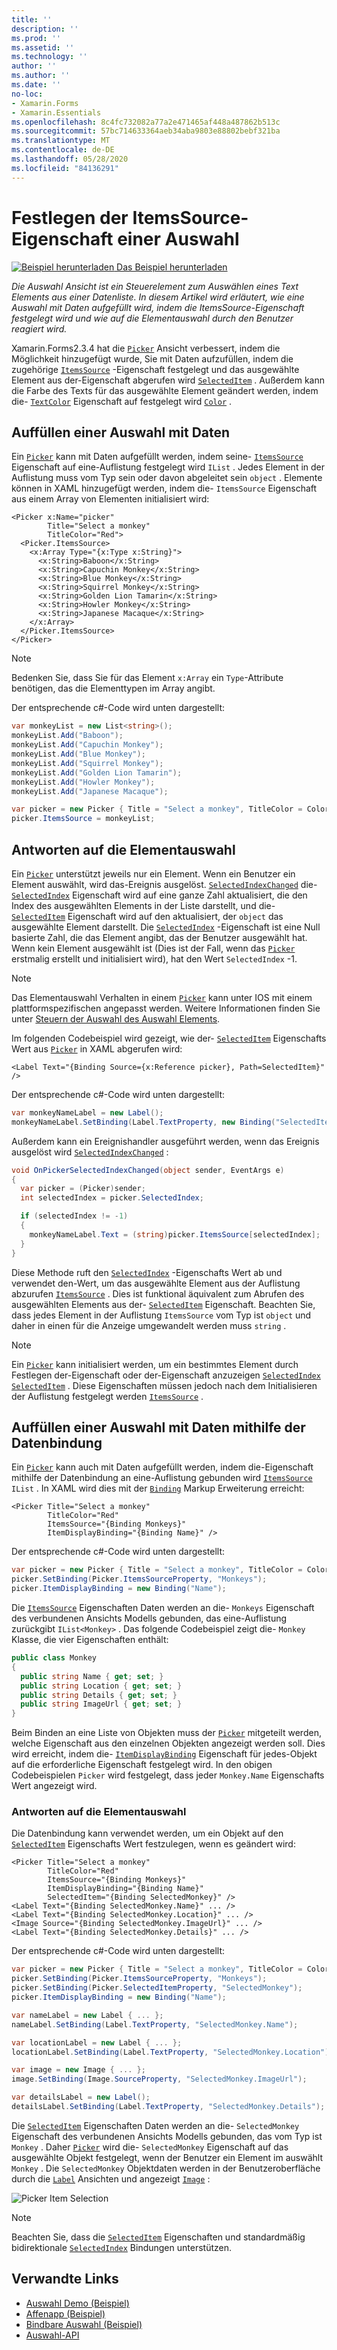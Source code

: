```yaml
---
title: ''
description: ''
ms.prod: ''
ms.assetid: ''
ms.technology: ''
author: ''
ms.author: ''
ms.date: ''
no-loc:
- Xamarin.Forms
- Xamarin.Essentials
ms.openlocfilehash: 8c4fc732082a77a2e471465af448a487862b513c
ms.sourcegitcommit: 57bc714633364aeb34aba9803e88802bebf321ba
ms.translationtype: MT
ms.contentlocale: de-DE
ms.lasthandoff: 05/28/2020
ms.locfileid: "84136291"
---
```

# <a name="setting-a-pickers-itemssource-property"></a>Festlegen der ItemsSource-Eigenschaft einer Auswahl

[![Beispiel herunterladen](~/media/shared/download.png) Das Beispiel herunterladen](https://docs.microsoft.com/samples/xamarin/xamarin-forms-samples/userinterface-monkeyapppicker)

_Die Auswahl Ansicht ist ein Steuerelement zum Auswählen eines Text Elements aus einer Datenliste. In diesem Artikel wird erläutert, wie eine Auswahl mit Daten aufgefüllt wird, indem die ItemsSource-Eigenschaft festgelegt wird und wie auf die Elementauswahl durch den Benutzer reagiert wird._

Xamarin.Forms2.3.4 hat die [`Picker`](xref:Xamarin.Forms.Picker) Ansicht verbessert, indem die Möglichkeit hinzugefügt wurde, Sie mit Daten aufzufüllen, indem die zugehörige [`ItemsSource`](xref:Xamarin.Forms.Picker.ItemsSource) -Eigenschaft festgelegt und das ausgewählte Element aus der-Eigenschaft abgerufen wird [`SelectedItem`](xref:Xamarin.Forms.Picker.SelectedItem) . Außerdem kann die Farbe des Texts für das ausgewählte Element geändert werden, indem die- [`TextColor`](xref:Xamarin.Forms.Picker.TextColor) Eigenschaft auf festgelegt wird [`Color`](xref:Xamarin.Forms.Color) .

## <a name="populating-a-picker-with-data"></a>Auffüllen einer Auswahl mit Daten

Ein [`Picker`](xref:Xamarin.Forms.Picker) kann mit Daten aufgefüllt werden, indem seine- [`ItemsSource`](xref:Xamarin.Forms.Picker.ItemsSource) Eigenschaft auf eine-Auflistung festgelegt wird `IList` . Jedes Element in der Auflistung muss vom Typ sein oder davon abgeleitet sein `object` . Elemente können in XAML hinzugefügt werden, indem die- `ItemsSource` Eigenschaft aus einem Array von Elementen initialisiert wird:

```xaml
<Picker x:Name="picker"
        Title="Select a monkey"
        TitleColor="Red">
  <Picker.ItemsSource>
    <x:Array Type="{x:Type x:String}">
      <x:String>Baboon</x:String>
      <x:String>Capuchin Monkey</x:String>
      <x:String>Blue Monkey</x:String>
      <x:String>Squirrel Monkey</x:String>
      <x:String>Golden Lion Tamarin</x:String>
      <x:String>Howler Monkey</x:String>
      <x:String>Japanese Macaque</x:String>
    </x:Array>
  </Picker.ItemsSource>
</Picker>
```

> [!NOTE]
> Bedenken Sie, dass Sie für das Element `x:Array` ein `Type`-Attribute benötigen, das die Elementtypen im Array angibt.

Der entsprechende c#-Code wird unten dargestellt:

```csharp
var monkeyList = new List<string>();
monkeyList.Add("Baboon");
monkeyList.Add("Capuchin Monkey");
monkeyList.Add("Blue Monkey");
monkeyList.Add("Squirrel Monkey");
monkeyList.Add("Golden Lion Tamarin");
monkeyList.Add("Howler Monkey");
monkeyList.Add("Japanese Macaque");

var picker = new Picker { Title = "Select a monkey", TitleColor = Color.Red };
picker.ItemsSource = monkeyList;
```

## <a name="responding-to-item-selection"></a>Antworten auf die Elementauswahl

Ein [`Picker`](xref:Xamarin.Forms.Picker) unterstützt jeweils nur ein Element. Wenn ein Benutzer ein Element auswählt, wird das-Ereignis ausgelöst. [`SelectedIndexChanged`](xref:Xamarin.Forms.Picker.SelectedIndexChanged) die- [`SelectedIndex`](xref:Xamarin.Forms.Picker.SelectedIndex) Eigenschaft wird auf eine ganze Zahl aktualisiert, die den Index des ausgewählten Elements in der Liste darstellt, und die- [`SelectedItem`](xref:Xamarin.Forms.Picker.SelectedItem) Eigenschaft wird auf den aktualisiert, der `object` das ausgewählte Element darstellt. Die [`SelectedIndex`](xref:Xamarin.Forms.Picker.SelectedIndex) -Eigenschaft ist eine Null basierte Zahl, die das Element angibt, das der Benutzer ausgewählt hat. Wenn kein Element ausgewählt ist (Dies ist der Fall, wenn das [`Picker`](xref:Xamarin.Forms.Picker) erstmalig erstellt und initialisiert wird), hat den Wert `SelectedIndex` -1.

> [!NOTE]
> Das Elementauswahl Verhalten in einem [`Picker`](xref:Xamarin.Forms.Picker) kann unter IOS mit einem plattformspezifischen angepasst werden. Weitere Informationen finden Sie unter [Steuern der Auswahl des Auswahl Elements](~/xamarin-forms/platform/ios/picker-selection.md).

Im folgenden Codebeispiel wird gezeigt, wie der- [`SelectedItem`](xref:Xamarin.Forms.Picker.SelectedItem) Eigenschafts Wert aus [`Picker`](xref:Xamarin.Forms.Picker) in XAML abgerufen wird:

```xaml
<Label Text="{Binding Source={x:Reference picker}, Path=SelectedItem}" />
```

Der entsprechende c#-Code wird unten dargestellt:

```csharp
var monkeyNameLabel = new Label();
monkeyNameLabel.SetBinding(Label.TextProperty, new Binding("SelectedItem", source: picker));
```

Außerdem kann ein Ereignishandler ausgeführt werden, wenn das Ereignis ausgelöst wird [`SelectedIndexChanged`](xref:Xamarin.Forms.Picker.SelectedIndexChanged) :

```csharp
void OnPickerSelectedIndexChanged(object sender, EventArgs e)
{
  var picker = (Picker)sender;
  int selectedIndex = picker.SelectedIndex;

  if (selectedIndex != -1)
  {
    monkeyNameLabel.Text = (string)picker.ItemsSource[selectedIndex];
  }
}
```

Diese Methode ruft den [`SelectedIndex`](xref:Xamarin.Forms.Picker.SelectedIndex) -Eigenschafts Wert ab und verwendet den-Wert, um das ausgewählte Element aus der Auflistung abzurufen [`ItemsSource`](xref:Xamarin.Forms.Picker.ItemsSource) . Dies ist funktional äquivalent zum Abrufen des ausgewählten Elements aus der- [`SelectedItem`](xref:Xamarin.Forms.Picker.SelectedItem) Eigenschaft. Beachten Sie, dass jedes Element in der Auflistung `ItemsSource` vom Typ ist `object` und daher in einen für die Anzeige umgewandelt werden muss `string` .

> [!NOTE]
> Ein [`Picker`](xref:Xamarin.Forms.Picker) kann initialisiert werden, um ein bestimmtes Element durch Festlegen der-Eigenschaft oder der-Eigenschaft anzuzeigen [`SelectedIndex`](xref:Xamarin.Forms.Picker.SelectedIndex) [`SelectedItem`](xref:Xamarin.Forms.Picker.SelectedItem) . Diese Eigenschaften müssen jedoch nach dem Initialisieren der Auflistung festgelegt werden [`ItemsSource`](xref:Xamarin.Forms.Picker.ItemsSource) .

## <a name="populating-a-picker-with-data-using-data-binding"></a>Auffüllen einer Auswahl mit Daten mithilfe der Datenbindung

Ein [`Picker`](xref:Xamarin.Forms.Picker) kann auch mit Daten aufgefüllt werden, indem die-Eigenschaft mithilfe der Datenbindung an eine-Auflistung gebunden wird [`ItemsSource`](xref:Xamarin.Forms.Picker.ItemsSource) `IList` . In XAML wird dies mit der [`Binding`](xref:Xamarin.Forms.Xaml.BindingExtension) Markup Erweiterung erreicht:

```xaml
<Picker Title="Select a monkey"
        TitleColor="Red"
        ItemsSource="{Binding Monkeys}"
        ItemDisplayBinding="{Binding Name}" />
```

Der entsprechende c#-Code wird unten dargestellt:

```csharp
var picker = new Picker { Title = "Select a monkey", TitleColor = Color.Red };
picker.SetBinding(Picker.ItemsSourceProperty, "Monkeys");
picker.ItemDisplayBinding = new Binding("Name");
```

Die [`ItemsSource`](xref:Xamarin.Forms.Picker.ItemsSource) Eigenschaften Daten werden an die- `Monkeys` Eigenschaft des verbundenen Ansichts Modells gebunden, das eine-Auflistung zurückgibt `IList<Monkey>` . Das folgende Codebeispiel zeigt die- `Monkey` Klasse, die vier Eigenschaften enthält:

```csharp
public class Monkey
{
  public string Name { get; set; }
  public string Location { get; set; }
  public string Details { get; set; }
  public string ImageUrl { get; set; }
}
```

Beim Binden an eine Liste von Objekten muss der [`Picker`](xref:Xamarin.Forms.Picker) mitgeteilt werden, welche Eigenschaft aus den einzelnen Objekten angezeigt werden soll. Dies wird erreicht, indem die- [`ItemDisplayBinding`](xref:Xamarin.Forms.Picker.ItemDisplayBinding) Eigenschaft für jedes-Objekt auf die erforderliche Eigenschaft festgelegt wird. In den obigen Codebeispielen `Picker` wird festgelegt, dass jeder `Monkey.Name` Eigenschafts Wert angezeigt wird.

### <a name="responding-to-item-selection"></a>Antworten auf die Elementauswahl

Die Datenbindung kann verwendet werden, um ein Objekt auf den [`SelectedItem`](xref:Xamarin.Forms.Picker.SelectedItem) Eigenschafts Wert festzulegen, wenn es geändert wird:

```xaml
<Picker Title="Select a monkey"
        TitleColor="Red"
        ItemsSource="{Binding Monkeys}"
        ItemDisplayBinding="{Binding Name}"
        SelectedItem="{Binding SelectedMonkey}" />
<Label Text="{Binding SelectedMonkey.Name}" ... />
<Label Text="{Binding SelectedMonkey.Location}" ... />
<Image Source="{Binding SelectedMonkey.ImageUrl}" ... />
<Label Text="{Binding SelectedMonkey.Details}" ... />
```

Der entsprechende c#-Code wird unten dargestellt:

```csharp
var picker = new Picker { Title = "Select a monkey", TitleColor = Color.Red };
picker.SetBinding(Picker.ItemsSourceProperty, "Monkeys");
picker.SetBinding(Picker.SelectedItemProperty, "SelectedMonkey");
picker.ItemDisplayBinding = new Binding("Name");

var nameLabel = new Label { ... };
nameLabel.SetBinding(Label.TextProperty, "SelectedMonkey.Name");

var locationLabel = new Label { ... };
locationLabel.SetBinding(Label.TextProperty, "SelectedMonkey.Location");

var image = new Image { ... };
image.SetBinding(Image.SourceProperty, "SelectedMonkey.ImageUrl");

var detailsLabel = new Label();
detailsLabel.SetBinding(Label.TextProperty, "SelectedMonkey.Details");
```

Die [`SelectedItem`](xref:Xamarin.Forms.Picker.SelectedItem) Eigenschaften Daten werden an die- `SelectedMonkey` Eigenschaft des verbundenen Ansichts Modells gebunden, das vom Typ ist `Monkey` . Daher [`Picker`](xref:Xamarin.Forms.Picker) wird die- `SelectedMonkey` Eigenschaft auf das ausgewählte Objekt festgelegt, wenn der Benutzer ein Element im auswählt `Monkey` . Die `SelectedMonkey` Objektdaten werden in der Benutzeroberfläche durch die [`Label`](xref:Xamarin.Forms.Label) Ansichten und angezeigt [`Image`](xref:Xamarin.Forms.Image) :

![](populating-itemssource-images/monkeys.png "Picker Item Selection")

> [!NOTE]
> Beachten Sie, dass die [`SelectedItem`](xref:Xamarin.Forms.Picker.SelectedItem) Eigenschaften und standardmäßig bidirektionale [`SelectedIndex`](xref:Xamarin.Forms.Picker.SelectedIndex) Bindungen unterstützen.

## <a name="related-links"></a>Verwandte Links

- [Auswahl Demo (Beispiel)](https://docs.microsoft.com/samples/xamarin/xamarin-forms-samples/userinterface-pickerdemo)
- [Affenapp (Beispiel)](https://docs.microsoft.com/samples/xamarin/xamarin-forms-samples/userinterface-monkeyapppicker)
- [Bindbare Auswahl (Beispiel)](https://docs.microsoft.com/samples/xamarin/xamarin-forms-samples/userinterface-bindablepicker)
- [Auswahl-API](xref:Xamarin.Forms.Picker)
